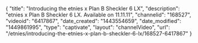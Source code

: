 {
    "title": "Introducing the etnies x Plan B Sheckler 6 LX",
    "description": "etnies x Plan B Sheckler 6 LX. Available on 11.11.11",
    "channelid": "168527",
    "videoid": "6417867",
    "date_created": "1443554659",
    "date_modified": "1449861995",
    "type": "captivate",
    "layout": "channelVideo",
    "url": "\/etnies\/introducing-the-etnies-x-plan-b-sheckler-6-lx\/168527-6417867"
}